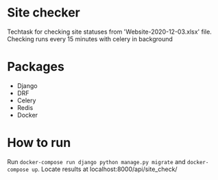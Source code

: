 # Site checker
Techtask for checking site statuses from 'Website-2020-12-03.xlsx' file.
Checking runs every 15 minutes with celery in background

# Packages
* Django
* DRF
* Celery
* Redis
* Docker

# How to run
Run `docker-compose run django python manage.py migrate` and `docker-compose up`.
Locate results at localhost:8000/api/site_check/
